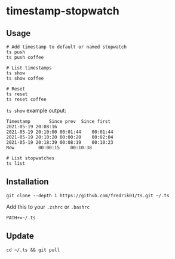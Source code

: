 # timestamp-stopwatch

## Usage

	# Add timestamp to default or named stopwatch
	ts push
	ts push coffee

	# List timestamps
	ts show
	ts show coffee

	# Reset
	ts reset
	ts reset coffee

`ts show` example output:

	Timestamp		Since prev	Since first
	2021-05-19 20:08:16		
	2021-05-19 20:10:00	00:01:44	00:01:44
	2021-05-19 20:10:20	00:00:20	00:02:04
	2021-05-19 20:18:39	00:08:19	00:10:23
	Now			00:00:15	00:10:38

	# List stopwatches
	ts list

## Installation

	git clone --depth 1 https://github.com/fredrik01/ts.git ~/.ts

Add this to your `.zshrc` or `.bashrc`

	PATH+=~/.ts

## Update

	cd ~/.ts && git pull
